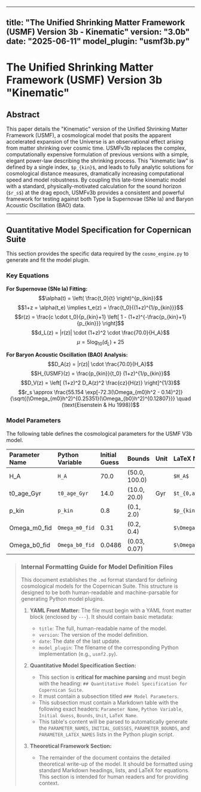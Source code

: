 <!-- DEV NOTE (v1.5b): Removed duplicated bullet line in documentation. -->
---
title: "The Unified Shrinking Matter Framework (USMF) Version 3b - Kinematic"
version: "3.0b"
date: "2025-06-11"
model_plugin: "usmf3b.py"
---

# The Unified Shrinking Matter Framework (USMF) Version 3b "Kinematic"

## Abstract

This paper details the "Kinematic" version of the Unified Shrinking Matter Framework (USMF), a cosmological model that posits the apparent accelerated expansion of the Universe is an observational effect arising from matter shrinking over cosmic time. USMFv3b replaces the complex, computationally expensive formulation of previous versions with a simple, elegant power-law describing the shrinking process. This "kinematic law" is defined by a single index, `$p_{kin}$`, and leads to fully analytic solutions for cosmological distance measures, dramatically increasing computational speed and model robustness. By coupling this late-time kinematic model with a standard, physically-motivated calculation for the sound horizon (`$r_s$`) at the drag epoch, USMFv3b provides a consistent and powerful framework for testing against both Type Ia Supernovae (SNe Ia) and Baryon Acoustic Oscillation (BAO) data.

---

## Quantitative Model Specification for Copernican Suite

This section provides the specific data required by the `cosmo_engine.py` to generate and fit the model plugin.

### Key Equations

**For Supernovae (SNe Ia) Fitting:**
$$\alpha(t) = \left( \frac{t_0}{t} \right)^{p_{kin}}$$
$$1+z = \alpha(t_e) \implies t_e(z) = \frac{t_0}{(1+z)^{1/p_{kin}}}$$
$$r(z) = \frac{c \cdot t_0}{p_{kin}+1} \left[ 1 - (1+z)^{-\frac{p_{kin}+1}{p_{kin}}} \right]$$
$$d_L(z) = |r(z)| \cdot (1+z)^2 \cdot \frac{70.0}{H_A}$$
$$\mu = 5 \log_{10}(d_L) + 25$$

**For Baryon Acoustic Oscillation (BAO) Analysis:**
$$D_A(z) = |r(z)| \cdot \frac{70.0}{H_A}$$
$$H_{USMF}(z) = \frac{p_{kin}}{t_0} (1+z)^{1/p_{kin}}$$
$$D_V(z) = \left[ (1+z)^2 D_A(z)^2 \frac{cz}{H(z)} \right]^{1/3}$$
$$r_s \approx \frac{55.154 \exp[-72.3(\Omega_{m0}h^2 - 0.14)^2]}{\sqrt{(\Omega_{m0}h^2)^{0.25351}(\Omega_{b0}h^2)^{0.12807}}} \quad (\text{Eisenstein & Hu 1998})$$


### Model Parameters

The following table defines the cosmological parameters for the USMF V3b model.

| Parameter Name | Python Variable | Initial Guess | Bounds | Unit | LaTeX Name |
| :--- | :--- | :--- | :--- | :--- | :--- |
| H_A | `H_A` | 70.0 | (50.0, 100.0) | | `$H_A$` |
| t0_age_Gyr | `t0_age_Gyr` | 14.0 | (10.0, 20.0) | Gyr | `$t_{0,age}$` |
| p_kin | `p_kin` | 0.8 | (0.1, 2.0) | | `$p_{kin}$` |
| Omega_m0_fid | `Omega_m0_fid` | 0.31 | (0.2, 0.4) | | `$\Omega_{m0,fid}$` |
| Omega_b0_fid | `Omega_b0_fid` | 0.0486| (0.03, 0.07)| | `$\Omega_{b0,fid}$` |
> ### **Internal Formatting Guide for Model Definition Files**
>
> This document establishes the `.md` format standard for defining cosmological models for the Copernican Suite. This structure is designed to be both human-readable and machine-parsable for generating Python model plugins.
>
> 1.  **YAML Front Matter:** The file must begin with a YAML front matter block (enclosed by `---`). It should contain basic metadata:
>     -   `title`: The full, human-readable name of the model.
>     -   `version`: The version of the model definition.
>     -   `date`: The date of the last update.
>     -   `model_plugin`: The filename of the corresponding Python implementation (e.g., `usmf2.py`).
>
> 2.  **Quantitative Model Specification Section:**
>     -   This section is **critical for machine parsing** and must begin with the heading: `## Quantitative Model Specification for Copernican Suite`.
>     -   It must contain a subsection titled `### Model Parameters`.
>     -   This subsection must contain a Markdown table with the following exact headers: `Parameter Name`, `Python Variable`, `Initial Guess`, `Bounds`, `Unit`, `LaTeX Name`.
>     -   This table's content will be parsed to automatically generate the `PARAMETER_NAMES`, `INITIAL_GUESSES`, `PARAMETER_BOUNDS`, and `PARAMETER_LATEX_NAMES` lists in the Python plugin script.
>
> 3.  **Theoretical Framework Section:**
>     -   The remainder of the document contains the detailed theoretical write-up of the model. It should be formatted using standard Markdown headings, lists, and LaTeX for equations. This section is intended for human readers and for providing context.


